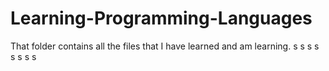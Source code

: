 # Learning-Programming-Languages
That folder contains all the files that I have learned and am learning.
s
s
s
s
s
s
s
s
